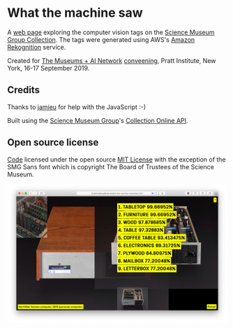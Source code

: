 # What the machine saw 

A [web page](https://johnstack.github.io/what-the-machine-saw/index.html) exploring the computer vision tags on the [Science Museum Group Collection](http://collection.sciencemuseumgroup.org.uk). The tags were generated using AWS's [Amazon Rekognition](https://aws.amazon.com/rekognition/) service. 

Created for [The Museums + AI Network](https://themuseumsai.network) [conveening](https://themuseumsai.network/activities/), Pratt Institute, New York, 16-17 September 2019.

## Credits

Thanks to [jamieu](https://github.com/jamieu) for help with the JavaScript :-)

Built using the [Science Museum Group](http://www.sciencemuseumgroup.org.uk)'s [Collection Online API](https://github.com/TheScienceMuseum/collectionsonline/wiki/Collections-Online-API).

## Open source license

[Code](https://github.com/johnstack/what-the-machine-saw) licensed under the open source [MIT License](https://github.com/TheScienceMuseum/collection-chrome-extension/blob/master/LICENSE) with the exception of the SMG Sans font which is copyright The Board of Trustees of the Science Museum. 

![Screengrab](https://github.com/johnstack/what-the-machine-saw/blob/master/Screenshot.png)
